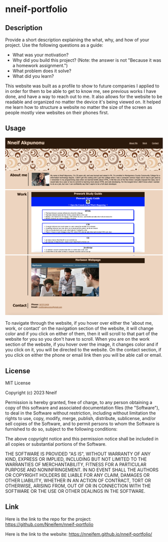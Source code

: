 # nneif-portfolio

## Description

Provide a short description explaining the what, why, and how of your project. Use the following questions as a guide:

- What was your motivation?
- Why did you build this project? (Note: the answer is not "Because it was a homework assignment.")
- What problem does it solve?
- What did you learn?

This website was built as a profile to show to future companies I applied to in order for them to be able to get to know me, see previous works I have done, and have a way to reach out to me. It also allows for the website to be readable and organized no matter the device it's being viewed on. It helped me learn how to structure a website no matter the size of the screen as people mostly view websites on their phones first.


## Usage

![alt text](./assets/images/Screenshot%202023-03-29%20at%2010.59.16%20AM.png)
![alt text](./assets/images/Screenshot%202023-03-29%20at%2010.59.36%20AM.png)
![alt text](./assets/images/Screenshot%202023-03-29%20at%2010.59.58%20AM.png)

To navigate through the website, if you hover over either the 'about me, work, or contact' on the navigation section of the website, it will change color and if you click on either of them, then it will scroll to that part of the website for you so you don't have to scroll. When you are on the work section of the website, if you hover over the image, it changes color and if you click on it, you will be directed to the website. On the contact section, if you click on either the phone or email link then you will be able call or email.


## License

MIT License

Copyright (c) 2023 Nneif

Permission is hereby granted, free of charge, to any person obtaining a copy
of this software and associated documentation files (the "Software"), to deal
in the Software without restriction, including without limitation the rights
to use, copy, modify, merge, publish, distribute, sublicense, and/or sell
copies of the Software, and to permit persons to whom the Software is
furnished to do so, subject to the following conditions:

The above copyright notice and this permission notice shall be included in all
copies or substantial portions of the Software.

THE SOFTWARE IS PROVIDED "AS IS", WITHOUT WARRANTY OF ANY KIND, EXPRESS OR
IMPLIED, INCLUDING BUT NOT LIMITED TO THE WARRANTIES OF MERCHANTABILITY,
FITNESS FOR A PARTICULAR PURPOSE AND NONINFRINGEMENT. IN NO EVENT SHALL THE
AUTHORS OR COPYRIGHT HOLDERS BE LIABLE FOR ANY CLAIM, DAMAGES OR OTHER
LIABILITY, WHETHER IN AN ACTION OF CONTRACT, TORT OR OTHERWISE, ARISING FROM,
OUT OF OR IN CONNECTION WITH THE SOFTWARE OR THE USE OR OTHER DEALINGS IN THE
SOFTWARE.


## Link

Here is the link to the repo for the project: https://github.com/Nneifem/nneif-portfolio

Here is the link to the website: https://nneifem.github.io/nneif-portfolio/
